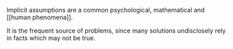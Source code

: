 Implicit assumptions are a common psychological, mathematical and [[human phenomena]]. 

It is the frequent source of problems, since many solutions undisclosely rely in facts which may not be true. 


